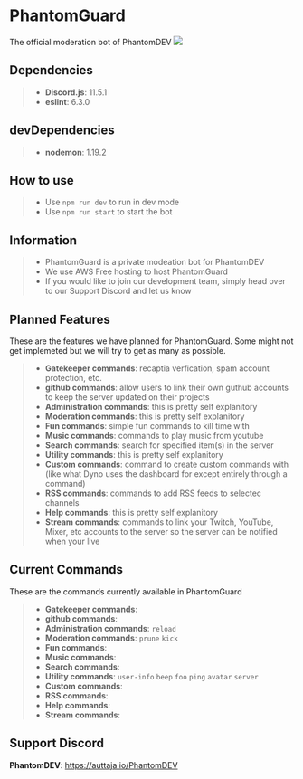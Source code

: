 # PhantomGuard
The official moderation bot of PhantomDEV
 <img src="https://github.com/phantomdev-github/PhantomGuard/blob/master/assets/banner.PNG"> </img>

## Dependencies
>- **Discord.js**: 11.5.1
>- **eslint**: 6.3.0

## devDependencies
>- **nodemon**: 1.19.2

## How to use
>- Use `npm run dev` to run in dev mode
>- Use `npm run start` to start the bot

## Information
>- PhantomGuard is a private modeation bot for PhantomDEV
>- We use AWS Free hosting to host PhantomGuard
>- If you would like to join our development team, simply head over to our Support Discord and let us know

## Planned Features
These are the features we have planned for PhantomGuard. Some might not get implemeted but we will try to get as many as possible.
>- **Gatekeeper commands**: recaptia verfication, spam account protection, etc.
>- **github commands**: allow users to link their own guthub accounts to keep the server updated on their projects
>- **Administration commands**: this is pretty self explanitory
>- **Moderation commands**: this is pretty self explanitory
>- **Fun commands**: simple fun commands to kill time with
>- **Music commands**: commands to play music from youtube
>- **Search commands**: search for specified item(s) in the server
>- **Utility commands**: this is pretty self explanitory
>- **Custom commands**: command to create custom commands with (like what Dyno uses the dashboard for except entirely through a command)
>- **RSS commands**: commands to add RSS feeds to selectec channels
>- **Help commands**: this is pretty self explanitory
>- **Stream commands**: commands to link your Twitch, YouTube, Mixer, etc accounts to the server so the server can be notified when your live

## Current Commands
These are the commands currently available in PhantomGuard
>- **Gatekeeper commands**: 
>- **github commands**:
>- **Administration commands**: `reload`
>- **Moderation commands**: `prune` `kick` 
>- **Fun commands**:
>- **Music commands**:
>- **Search commands**:
>- **Utility commands**: `user-info` `beep` `foo` `ping` `avatar` `server`
>- **Custom commands**:
>- **RSS commands**:
>- **Help commands**:
>- **Stream commands**:

## Support Discord
**PhantomDEV**: https://auttaja.io/PhantomDEV
